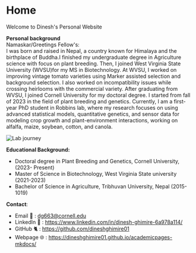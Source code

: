 # Home  
Welcome to Dinesh's Personal Website

**Personal background**  
Namaskar/Greetings Fellow's:  
I was born and raised in Nepal, a country known for Himalaya and the birthplace of Buddha.I finished my undergraduate degree in Agriculture science with focus on plant breeding. Then, I joined West Virginia State University (WVSU)for my MS in Biotechnology. At WVSU, I worked on improving vintage tomato varieties using Marker assisted selection and background selection. I also worked on incompatibility issues while crossing heirlooms with the commercial variety. After graduating from WVSU, I joined Cornell University for my doctoral degree. I started from fall of 2023 in the field of plant breeding and genetics. Currently, I am a first-year PhD student in Robbins lab, where my research focuses on using advanced statistical models, quantitative genetics, and sensor data for modeling crop growth and plant-environment interactions, working on alfalfa, maize, soybean, cotton, and canola. 

![Lab journey](https://github.com/user-attachments/assets/06adfca9-267e-4b59-b197-822e7c35ad26)


**Educational Background:** 
* Doctoral degree in Plant Breeding and Genetics, Cornell University, (2023- Present)
* Master of Science in Biotechnology, West Virginia State university (2021-2023)   
* Bachelor of Science in Agriculture, Tribhuvan University, Nepal (2015-1019)  
  
**Contact**:   
* Email 📧 : dg663@cornell.edu  
* LinkedIn 📖 : https://www.linkedin.com/in/dinesh-ghimire-6a978a114/  
* GitHub 🐈  : https://github.com/dineshghimire01
* Webpage 🌐 : https://dineshghimire01.github.io/academicpages-mkdocs/



